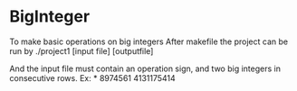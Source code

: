 # BigInteger

To make basic operations on big integers 
After makefile the project can be run by
./project1 [input file] [outputfile]

And the input file must contain an operation sign, and two big integers in consecutive rows.
Ex:
*
8974561
4131175414

